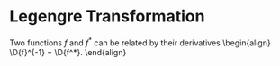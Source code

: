 # Legengre Transformation

Two functions $f$ and $f^*$ can be related by their derivatives
$\newcommand{\D}[1]{\mathrm{D}({#1})}$
\begin{align}
\D{f}^{-1} = \D{f^*}.
\end{align}
 
[Legendre Transformation]: https://en.m.wikipedia.org/wiki/Legendre_transformation